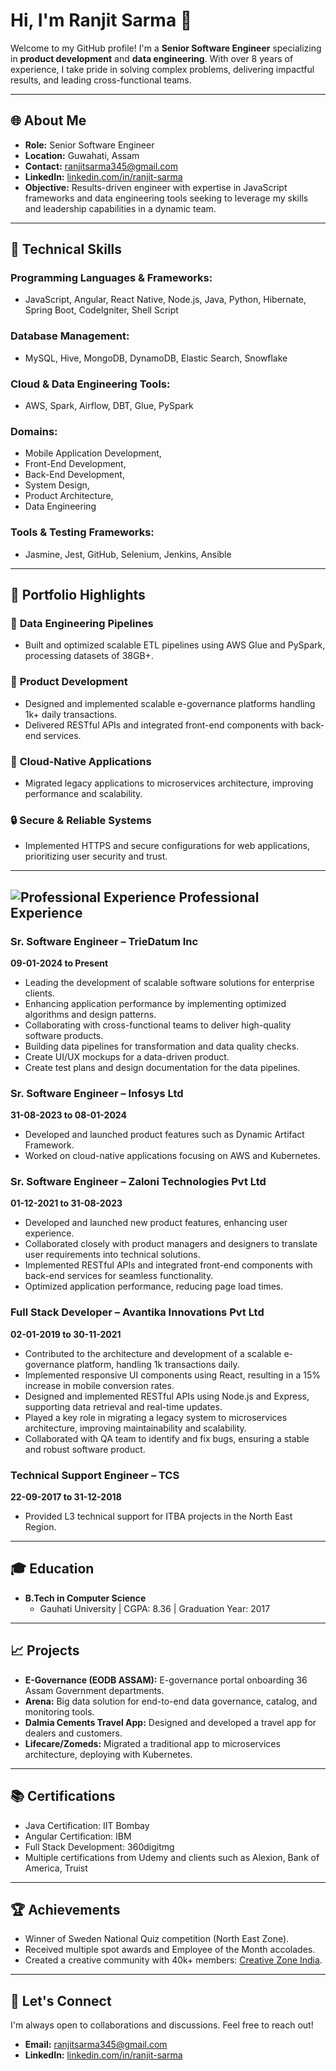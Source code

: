 # Hi, I'm Ranjit Sarma 👋

Welcome to my GitHub profile! I'm a **Senior Software Engineer** specializing in **product development** and **data engineering**. With over 8 years of experience, I take pride in solving complex problems, delivering impactful results, and leading cross-functional teams.

---

## 🌐 About Me

- **Role:** Senior Software Engineer
- **Location:** Guwahati, Assam
- **Contact:** [ranjitsarma345@gmail.com](mailto:ranjitsarma345@gmail.com)
- **LinkedIn:** [linkedin.com/in/ranjit-sarma](https://linkedin.com/in/ranjit-sarma)
- **Objective:** Results-driven engineer with expertise in JavaScript frameworks and data engineering tools seeking to leverage my skills and leadership capabilities in a dynamic team.

---

## 🔧 Technical Skills

### Programming Languages & Frameworks:
- JavaScript, Angular, React Native, Node.js, Java, Python, Hibernate, Spring Boot, CodeIgniter, Shell Script

### Database Management:
- MySQL, Hive, MongoDB, DynamoDB, Elastic Search, Snowflake

### Cloud & Data Engineering Tools:
- AWS, Spark, Airflow, DBT, Glue, PySpark

### Domains:
- Mobile Application Development,
- Front-End Development,
- Back-End Development,
- System Design,
- Product Architecture,
- Data Engineering

### Tools & Testing Frameworks:
- Jasmine, Jest, GitHub, Selenium, Jenkins, Ansible

---

## 🎨 Portfolio Highlights

### 🔄 **Data Engineering Pipelines**
- Built and optimized scalable ETL pipelines using AWS Glue and PySpark, processing datasets of 38GB+.

### 🔧 **Product Development**
- Designed and implemented scalable e-governance platforms handling 1k+ daily transactions.
- Delivered RESTful APIs and integrated front-end components with back-end services.

### 🚀 **Cloud-Native Applications**
- Migrated legacy applications to microservices architecture, improving performance and scalability.

### 🔒 **Secure & Reliable Systems**
- Implemented HTTPS and secure configurations for web applications, prioritizing user security and trust.

---

## ![Professional Experience](https://img.icons8.com/ios-filled/50/000000/briefcase.png) Professional Experience

### Sr. Software Engineer – TrieDatum Inc
**09-01-2024 to Present**
-	Leading the development of scalable software solutions for enterprise clients.
-	Enhancing application performance by implementing optimized algorithms and design patterns.
-	Collaborating with cross-functional teams to deliver high-quality software products.
-	Building data pipelines for transformation and data quality checks.
-	Create UI/UX mockups for a data-driven product.
-	Create test plans and design documentation for the data pipelines.

### Sr. Software Engineer – Infosys Ltd
**31-08-2023 to 08-01-2024**
- Developed and launched product features such as Dynamic Artifact Framework.
- Worked on cloud-native applications focusing on AWS and Kubernetes.

### Sr. Software Engineer – Zaloni Technologies Pvt Ltd
**01-12-2021 to 31-08-2023**
-	Developed and launched new product features, enhancing user experience.
-	Collaborated closely with product managers and designers to translate user requirements into technical solutions.
-	Implemented RESTful APIs and integrated front-end components with back-end services for seamless functionality.
-	Optimized application performance, reducing page load times.

### Full Stack Developer – Avantika Innovations Pvt Ltd
**02-01-2019 to 30-11-2021**
-	Contributed to the architecture and development of a scalable e-governance platform, handling 1k transactions daily.
-	Implemented responsive UI components using React, resulting in a 15% increase in mobile conversion rates.
-	Designed and implemented RESTful APIs using Node.js and Express, supporting data retrieval and real-time updates.
-	Played a key role in migrating a legacy system to microservices architecture, improving maintainability and scalability.
-	Collaborated with QA team to identify and fix bugs, ensuring a stable and robust software product.

### Technical Support Engineer – TCS
**22-09-2017 to 31-12-2018**
- Provided L3 technical support for ITBA projects in the North East Region.

---

## 🎓 Education

- **B.Tech in Computer Science**
  - Gauhati University | CGPA: 8.36 | Graduation Year: 2017

---

## 📈 Projects

- **E-Governance (EODB ASSAM):** E-governance portal onboarding 36 Assam Government departments.
- **Arena:** Big data solution for end-to-end data governance, catalog, and monitoring tools.
- **Dalmia Cements Travel App:** Designed and developed a travel app for dealers and customers.
- **Lifecare/Zomeds:** Migrated a traditional app to microservices architecture, deploying with Kubernetes.

---

## 📚 Certifications

- Java Certification: IIT Bombay
- Angular Certification: IBM
- Full Stack Development: 360digitmg
- Multiple certifications from Udemy and clients such as Alexion, Bank of America, Truist

---

## 🏆 Achievements

- Winner of Sweden National Quiz competition (North East Zone).
- Received multiple spot awards and Employee of the Month accolades.
- Created a creative community with 40k+ members: [Creative Zone India](#).
---

## 📢 Let's Connect

I'm always open to collaborations and discussions. Feel free to reach out!

- **Email:** [ranjitsarma345@gmail.com](mailto:ranjitsarma345@gmail.com)
- **LinkedIn:** [linkedin.com/in/ranjit-sarma](https://linkedin.com/in/ranjit-sarma)

